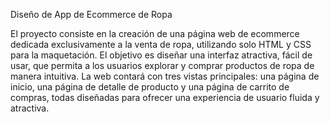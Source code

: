 Diseño de App de Ecommerce de Ropa

El proyecto consiste en la creación de una página web de ecommerce dedicada exclusivamente a la venta de ropa, utilizando solo HTML y CSS para la maquetación. El objetivo es diseñar una interfaz atractiva, fácil de usar, que permita a los usuarios explorar y comprar productos de ropa de manera intuitiva. La web contará con tres vistas principales: una página de inicio, una página de detalle de producto y una página de carrito de compras, todas diseñadas para ofrecer una experiencia de usuario fluida y atractiva.